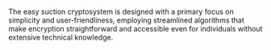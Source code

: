 The easy suction cryptosystem is designed with a primary focus on simplicity and user-friendliness, employing streamlined algorithms that make encryption straightforward and accessible even for individuals without extensive technical knowledge.
